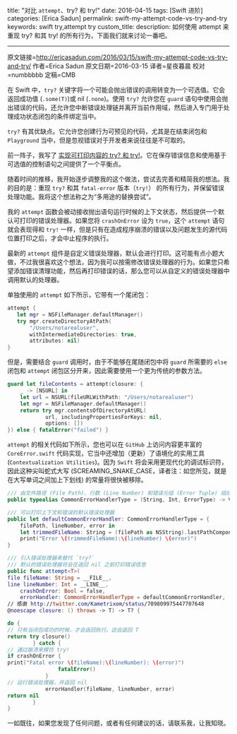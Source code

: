 title: "对比 `attempt`、try? 和 try!"
date: 2016-04-15
tags: [Swift 进阶]
categories: [Erica Sadun]
permalink: swift-my-attempt-code-vs-try-and-try
keywords: swift try,attempt try
custom_title: 
description: 如何使用 attempt 来重现 try? 和其 try! 的所有行为，下面我们就来讨论一番吧。

---
原文链接=http://ericasadun.com/2016/03/15/swift-my-attempt-code-vs-try-and-try/
作者=Erica Sadun
原文日期=2016-03-15
译者=星夜暮晨
校对=numbbbbb
定稿=CMB

<!--此处开始正文-->

在 Swift 中，`try?` 关键字将一个可能会抛出错误的调用转变为一个可选值。它会返回成功值 (`.some(T)`)或 nil (`.none`)。使用 `try?` 允许您在 `guard` 语句中使用会抛出错误的代码，还允许您中断错误处理链并离开当前作用域，然后进入专门用于处理成功状态闭包的条件绑定当中。

`try?` 有其优缺点。它允许您创建行为可预见的代码，尤其是在结束闭包和 `Playground` 当中，但是忽视错误对于开发者来说往往是不可取的。

<!--more-->

前一阵子，我写了 [实现可打印内容的 try? 和 try!](http://swift.gg/2015/11/27/implementing-printing-versions-of-try-and-try-on-steroids-in-swiftlang/)。它在保存错误信息和使用基于可选值的控制语句之间提供了一个平衡点。

随着时间的推移，我开始逐步调整我的这个做法，尝试去完善和精简我的想法。我的目的是：重现 `try?` 和其 `fatal-error` 版本（`try!`） 的所有行为，并保留错误处理功能。我将这个想法称之为“多用途的替换尝试”。

我的 `attempt` 函数会被动接收抛出语句运行时候的上下文状态，然后提供一个默认可打印的错误处理器。如果您将 `crashOnError` 设为 `true`，这个 `attempt` 语句就会表现得和 `try!` 一样，但是只有在造成程序崩溃的错误以及问题发生的源代码位置打印之后，才会中止程序的执行。

最新的 `attempt` 组件是自定义错误处理器，默认会进行打印。这可能有点小题大做，不过我很喜欢这个想法，因为我可以按需修改错误处理器的行为。如果您只希望添加错误清理功能，然后再打印错误的话，那么您可以从自定义的错误处理器中调用默认的处理器。

单独使用的 `attempt` 如下所示，它带有一个尾闭包：

```swift
attempt {
   let mgr = NSFileManager.defaultManager()
   try mgr.createDirectoryAtPath(
       "/Users/notarealuser",
       withIntermediateDirectories: true,
       attributes: nil)
}
```

但是，需要结合 `guard` 调用时，由于不能够在尾随闭包中将 `guard` 所需要的 `else` 闭包和 `attempt` 闭包区分开来，因此需要使用一个更为传统的参数方法。

```swift
guard let fileContents = attempt(closure: {
    _ -> [NSURL] in
    let url = NSURL(fileURLWithPath: "/Users/notarealuser")
    let mgr = NSFileManager.defaultManager()
    return try mgr.contentsOfDirectoryAtURL(
            url, includingPropertiesForKeys: nil, 
            options: [])
}) else { fatalError("failed") }
```

`attempt` 的相关代码如下所示，您也可以在 `GitHub` 上访问内容更丰富的 `CoreError.swift` 代码实现，它当中还增加（更新）了语境化的实用工具 (`Contextualization Utilities`)。因为 `Swift` 将会采用更现代化的调试标识符，因此这种尖叫蛇式大写 (SCREAMING\_SNAKE\_CASE，译者注：如您所见，就是在大写单词之间加上下划线) 的常量将很快被移除。

```swift
/// 由文件路径 (File Path)、行数 (Line Number) 和错误元组 (Error Tuple) 组成
public typealias CommonErrorHandlerType = (String, Int, ErrorType) -> Void

/// 可以打印上下文和错误的默认错误处理器
public let defaultCommonErrorHandler: CommonErrorHandlerType = {
    filePath, lineNumber, error in
    let trimmedFileName: String = (filePath as NSString).lastPathComponent
    print("Error \(trimmedFileName):\(lineNumber) \(error)")
}

/// 引入错误处理器来替代 `try?`
/// 默认的错误处理器将会在返回 nil 之前打印错误信息
public func attempt<T>(
file fileName: String = __FILE__,
line lineNumber: Int = __LINE__,
    crashOnError: Bool = false,
    errorHandler: CommonErrorHandlerType = defaultCommonErrorHandler,
// 感谢 http://twitter.com/Kametrixom/status/709809975447707648
@noescape closure: () throws -> T) -> T? { 

do {
// 只有当闭包成功的时候，才会返回执行，这会返回 T
return try closure()
        } catch {
// 通过崩溃来模仿 try!
if crashOnError {
print("Fatal error \(fileName):\(lineNumber): \(error)")
                fatalError()
            }
// 运行错误处理器，并返回 nil
            errorHandler(fileName, lineNumber, error)
return nil
        }
}
```

一如既往，如果您发现了任何问题，或者有任何建议的话，请联系我，让我知晓。